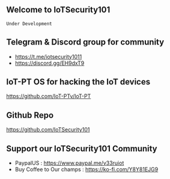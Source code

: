 ## Welcome to IoTSecurity101

    Under Development



## Telegram & Discord group for community

 - <https://t.me/iotsecurity1011>
 - <https://discord.gg/EH9dxT9>

## IoT-PT OS for hacking the IoT devices

  <https://github.com/IoT-PTv/IoT-PT>
  
## Github Repo  

  <https://github.com/IoTSecurity101>
  
## Support our IoTSecurity101 Community
- PaypalUS : <https://www.paypal.me/v33ruiot>
- Buy Coffee to Our champs : <https://ko-fi.com/Y8Y81EJG9>

